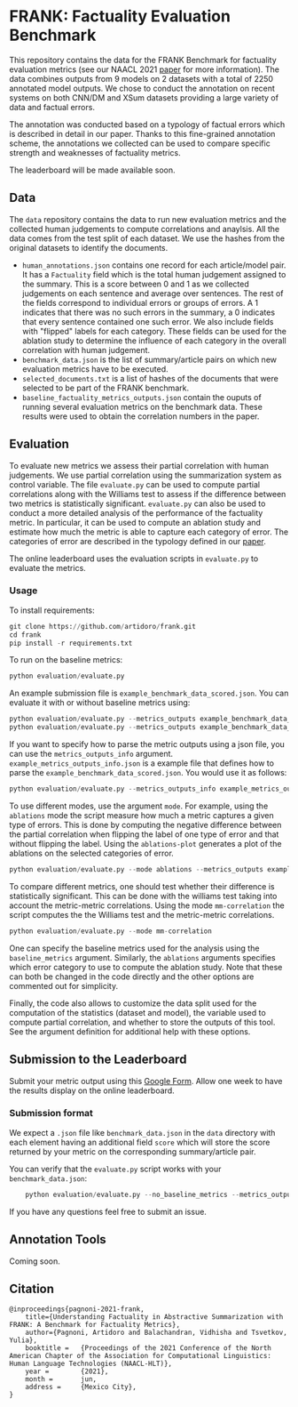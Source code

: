 # FRANK: Factuality Evaluation Benchmark

This repository contains the data for the FRANK Benchmark for factuality evaluation metrics (see our NAACL 2021 [paper](https://arxiv.org/abs/2104.13346) for more information). The data combines outputs from 9 models on 2 datasets with a total of 2250 annotated model outputs. We chose to conduct the annotation on recent systems on both CNN/DM and XSum datasets providing a large variety of data and factual errors.

The annotation was conducted based on a typology of factual errors which is described in detail in our paper. Thanks to this fine-grained annotation scheme, the annotations we collected can be used to compare specific strength and weaknesses of factuality metrics.

The leaderboard will be made available soon.

## Data
The `data` repository contains the data to run new evaluation metrics and the collected human judgements to compute correlations and anaylsis. All the data comes from the test split of each dataset. We use the hashes from the original datasets to identify the documents.

- `human_annotations.json` contains one record for each article/model pair. It has a `Factuality` field which is the total human judgement assigned to the summary. This is a score between 0 and 1 as we collected judgements on each sentence and average over sentences. The rest of the fields correspond to individual errors or groups of errors. A 1 indicates that there was no such errors in the summary, a 0 indicates that every sentence contained one such error. We also include fields with "flipped" labels for each category. These fields can be used for the ablation study to determine the influence of each category in the overall correlation with human judgement.
- `benchmark_data.json` is the list of summary/article pairs on which new evaluation metrics have to be executed.
- `selected_documents.txt` is a list of hashes of the documents that were selected to be part of the FRANK benchmark.
- `baseline_factuality_metrics_outputs.json` contain the ouputs of running several evaluation metrics on the benchmark data. These results were used to obtain the correlation numbers in the paper.

## Evaluation
To evaluate new metrics we assess their partial correlation with human judgements. We use partial correlation using the summarization system as control variable. 
The file `evaluate.py` can be used to compute partial correlations along with the Williams test to assess if the difference between two metrics is statistically significant. `evaluate.py` can also be used to conduct a more detailed analysis of the performance of the factuality metric. In particular, it can be used to compute an ablation study and estimate how much the metric is able to capture each category of error. The categories of error are described in the typology defined in our [paper](https://arxiv.org/abs/2104.13346).

The online leaderboard uses the evaluation scripts in `evaluate.py` to evaluate the metrics.

### Usage
To install requirements:
```python
git clone https://github.com/artidoro/frank.git
cd frank
pip install -r requirements.txt
```

To run on the baseline metrics:
```python
python evaluation/evaluate.py
```

An example submission file is `example_benchmark_data_scored.json`. You can evaluate it with or without baseline metrics using:
```python
python evaluation/evaluate.py --metrics_outputs example_benchmark_data_scored.json
python evaluation/evaluate.py --metrics_outputs example_benchmark_data_scored.json --no_baseline_metrics
```

If you want to specify how to parse the metric outputs using a json file, you can use the `metrics_outputs_info` argument. `example_metrics_outputs_info.json` is a example file that defines how to parse the `example_benchmark_data_scored.json`. You would use it as follows:
```python
python evaluation/evaluate.py --metrics_outputs_info example_metrics_outputs_info.json
```

To use different modes, use the argument `mode`. For example, using the `ablations` mode the script measure how much a metric captures a given type of errors. This is done by computing the negative difference between the partial correlation when flipping the label of one type of error and that without flipping the label. Using the `ablations-plot` generates a plot of the ablations on the selected categories of error.
```python
python evaluation/evaluate.py --mode ablations --metrics_outputs example_benchmark_data_scored.json 
```

To compare different metrics, one should test whether their difference is statistically significant. This can be done with the williams test taking into account the metric-metric correlations. Using the mode `mm-correlation` the script computes the the Williams test and the metric-metric correlations.

```python
python evaluation/evaluate.py --mode mm-correlation 
```

One can specify the baseline metrics used for the analysis using the `baseline_metrics` argument. Similarly, the `ablations` arguments specifies which error category to use to compute the ablation study. Note that these can both be changed in the code directly and the other options are commented out for simplicity.


Finally, the code also allows to customize the data split used for the computation of the statistics (dataset and model), the variable used to compute partial correlation, and whether to store the outputs of this tool. See the argument definition for additional help with these options.


## Submission to the Leaderboard
Submit your metric output using this [Google Form](https://forms.gle/UBC5VCx4t79yjnQ8A). Allow one week to have the results display on the online leaderboard.

### Submission format
We expect a `.json` file like `benchmark_data.json` in the `data` directory with each element having an additional field `score` which will store the score returned by your metric on the corresponding summary/article pair. 

You can verify that the `evaluate.py` script works with your `benchmark_data.json`:
```python
    python evaluation/evaluate.py --no_baseline_metrics --metrics_outputs example_benchmark_data_scored.json
```

If you have any questions feel free to submit an issue.

## Annotation Tools
Coming soon.

## Citation
```
@inproceedings{pagnoni-2021-frank,
    title={Understanding Factuality in Abstractive Summarization with FRANK: A Benchmark for Factuality Metrics},
    author={Pagnoni, Artidoro and Balachandran, Vidhisha and Tsvetkov, Yulia},
    booktitle =   {Proceedings of the 2021 Conference of the North American Chapter of the Association for Computational Linguistics: Human Language Technologies (NAACL-HLT)},
    year =        {2021},
    month =       jun,
    address =     {Mexico City},
}
```
